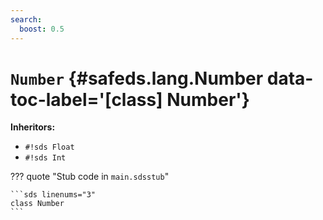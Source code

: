 ```yaml
---
search:
  boost: 0.5
---
```


# <code class="doc-symbol doc-symbol-class"></code> `Number` {#safeds.lang.Number data-toc-label='[class] Number'}

**Inheritors:**

- `#!sds Float`
- `#!sds Int`

??? quote "Stub code in `main.sdsstub`"

    ```sds linenums="3"
    class Number
    ```
